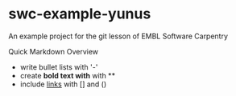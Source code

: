 # swc-example-yunus
An example project for the git lesson of EMBL Software Carpentry

Quick Markdown Overview

 - write bullet lists with '-'
 - create **bold text with**  with **
 - include [links](https://emble.de) with [] and ()

